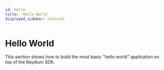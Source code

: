 ```yaml
---
id: hello
title:  Hello World
displayed_sidebar: tutorial
---
```


# Hello World

This section shows how to build the most basic "hello world" application on top of the Raydium SDK.

